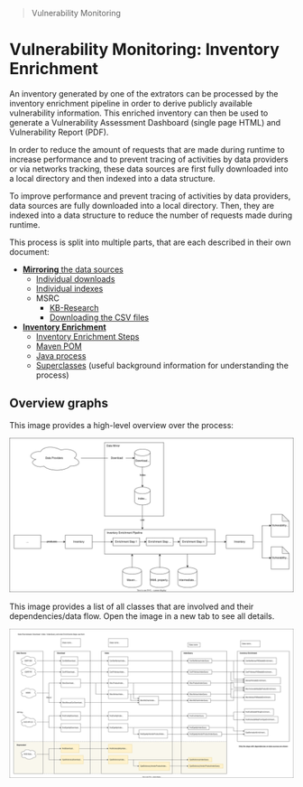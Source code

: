 > Vulnerability Monitoring

# Vulnerability Monitoring: Inventory Enrichment

An inventory generated by one of the extrators can be processed by the inventory enrichment pipeline in order to derive
publicly available vulnerability information. This enriched inventory can then be used to generate a Vulnerability
Assessment Dashboard (single page HTML) and Vulnerability Report (PDF).

In order to reduce the amount of requests that are made during runtime to increase performance and to prevent tracing of
activities by data providers or via networks tracking, these data sources are first fully downloaded into a local
directory and then indexed into a data structure.

To improve performance and prevent tracing of activities by data providers, data sources are fully downloaded into a
local directory. Then, they are indexed into a data structure to reduce the number of requests made during runtime.

This process is split into multiple parts, that are each described in their own document:

- [**Mirroring** the data sources](mirror/mirror-overview.md)
    - [Individual downloads](mirror/download.md)
    - [Individual indexes](mirror/index.md)
    - MSRC
        - [KB-Research](msrc/understanding-data.md)
        - [Downloading the CSV files](msrc/performing-csv-download.md)
- [**Inventory Enrichment**](enrichment/inventory-enrichment.md)
    - [Inventory Enrichment Steps](enrichment/steps.md)
    - [Maven POM](enrichment/maven.md)
    - [Java process](enrichment/java.md)
    - [Superclasses](enrichment/java-super-classes.md) (useful background information for understanding the process)

## Overview graphs

This image provides a high-level overview over the process:

![Process overview](inventory-enrichment-overview.svg)

This image provides a list of all classes that are involved and their dependencies/data flow. Open the image in a new
tab to see all details.

![List of related classes and data flow](dependants.svg)
